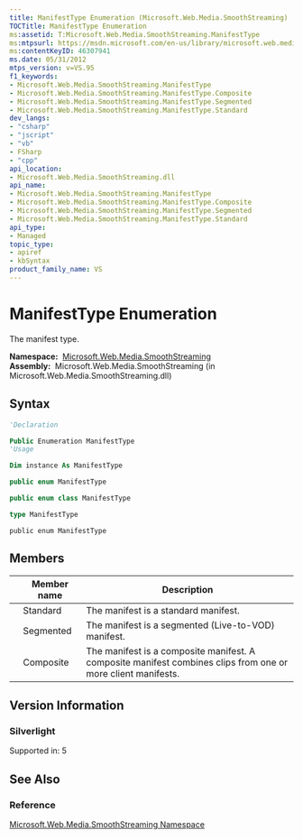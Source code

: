 ```yaml
---
title: ManifestType Enumeration (Microsoft.Web.Media.SmoothStreaming)
TOCTitle: ManifestType Enumeration
ms:assetid: T:Microsoft.Web.Media.SmoothStreaming.ManifestType
ms:mtpsurl: https://msdn.microsoft.com/en-us/library/microsoft.web.media.smoothstreaming.manifesttype(v=VS.95)
ms:contentKeyID: 46307941
ms.date: 05/31/2012
mtps_version: v=VS.95
f1_keywords:
- Microsoft.Web.Media.SmoothStreaming.ManifestType
- Microsoft.Web.Media.SmoothStreaming.ManifestType.Composite
- Microsoft.Web.Media.SmoothStreaming.ManifestType.Segmented
- Microsoft.Web.Media.SmoothStreaming.ManifestType.Standard
dev_langs:
- "csharp"
- "jscript"
- "vb"
- FSharp
- "cpp"
api_location:
- Microsoft.Web.Media.SmoothStreaming.dll
api_name:
- Microsoft.Web.Media.SmoothStreaming.ManifestType
- Microsoft.Web.Media.SmoothStreaming.ManifestType.Composite
- Microsoft.Web.Media.SmoothStreaming.ManifestType.Segmented
- Microsoft.Web.Media.SmoothStreaming.ManifestType.Standard
api_type:
- Managed
topic_type:
- apiref
- kbSyntax
product_family_name: VS
---
```


# ManifestType Enumeration

The manifest type.

**Namespace:**  [Microsoft.Web.Media.SmoothStreaming](microsoft-web-media-smoothstreaming-namespace_1.md)  
**Assembly:**  Microsoft.Web.Media.SmoothStreaming (in Microsoft.Web.Media.SmoothStreaming.dll)

## Syntax

```vb
'Declaration

Public Enumeration ManifestType
'Usage

Dim instance As ManifestType
```

```csharp
public enum ManifestType
```

```cpp
public enum class ManifestType
```

``` fsharp
type ManifestType
```

```jscript
public enum ManifestType
```

## Members

||Member name|Description|
|--- |--- |--- |
||Standard|The manifest is a standard manifest.|
||Segmented|The manifest is a segmented (Live-to-VOD) manifest.|
||Composite|The manifest is a composite manifest. A composite manifest combines clips from one or more client manifests.|


## Version Information

### Silverlight

Supported in: 5  

## See Also

### Reference

[Microsoft.Web.Media.SmoothStreaming Namespace](microsoft-web-media-smoothstreaming-namespace_1.md)

